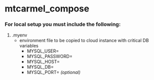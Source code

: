 # mtcarmel_compose

### For local setup you must include the following:

1. .myenv
	- environment file to be copied to cloud instance with critical DB variables
		- MYSQL_USER=<user>
		- MYSQL_PASSWORD=<password>
		- MYSQL_HOST=<host>
		- MYSQL_DB=<db>
		- MYSQL_PORT=<port> _(optional)_
